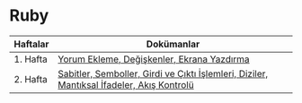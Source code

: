 # Ruby


 Haftalar      | Dokümanlar    
 ------------- |-------------
 1. Hafta      | [Yorum Ekleme, Değişkenler, Ekrana Yazdırma](hafta-1.md)
 2. Hafta      | [Sabitler, Semboller, Girdi ve Çıktı İşlemleri, Diziler, Mantıksal İfadeler, Akış Kontrolü](hafta-2.md)  